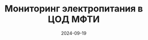 ---
title: 'Мониторинг электропитания в ЦОД МФТИ'
url: https://wirenboard.com/ru/pages/phystech-data-center/
cover: phystech_data_center/phystech_data_center.webp
date: 2024-09-19
category: server_monitoring
---